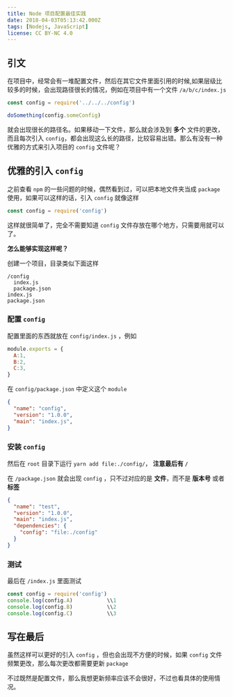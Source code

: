 ```yaml
---
title: Node 项目配置最佳实践
date: 2018-04-03T05:13:42.000Z
tags: [Nodejs, JavaScript]
license: CC BY-NC 4.0
---
```


## 引文

在项目中，经常会有一堆配置文件，然后在其它文件里面引用的时候,如果层级比较多的时候，会出现路径很长的情况，例如在项目中有一个文件 `/a/b/c/index.js`

```js
const config = require('../../../config')

doSomething(config.someConfig)
```

<!-- more -->

就会出现很长的路径名。如果移动一下文件，那么就会涉及到 __多个__ 文件的更改，而且每次引入 `config`，都会出现这么长的路径，比较容易出错。那么有没有一种优雅的方式来引入项目的 `config` 文件呢？

## 优雅的引入 `config`

之前查看 `npm` 的一些问题的时候，偶然看到过，可以把本地文件夹当成 `package` 使用，如果可以这样的话，引入 `config` 就像这样 
 
```js
const config = require('config')
```

这样就很简单了，完全不需要知道 `config` 文件存放在哪个地方，只需要用就可以了。

__怎么能够实现这样呢？__

创建一个项目，目录类似下面这样

```
/config
  index.js
  package.json
index.js
package.json
```

### 配置 `config`

配置里面的东西就放在 `config/index.js` ，例如

```js
module.exports = {
  A:1,
  B:2,
  C:3,
}
```

在 `config/package.json` 中定义这个 `module`

```json
{
  "name": "config",
  "version": "1.0.0",
  "main": "index.js",
}
```

### 安装 `config`

然后在 `root` 目录下运行 `yarn add file:./config/`， __注意最后有 `/`__

在 `/package.json` 就会出现 `config` ，只不过对应的是 __文件__，而不是 __版本号__ 或者 __标签__

```json
{
  "name": "test",
  "version": "1.0.0",
  "main": "index.js",
  "dependencies": {
    "config": "file:./config"
  }
}
```

### 测试

最后在 `/index.js` 里面测试

```js
const config = require('config')
console.log(config.A)           \\1
console.log(config.B)           \\2
console.log(config.C)           \\3
```

## 写在最后

虽然这样可以更好的引入 `config` ，但也会出现不方便的时候，如果 `config` 文件频繁更改，那么每次更改都需要更新 `package`

不过既然是配置文件，那么我想更新频率应该不会很好，不过也看具体的使用情况。


